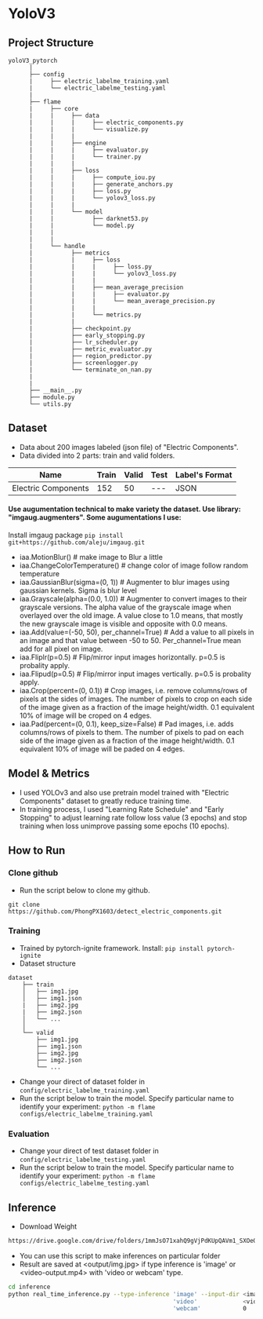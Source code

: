 # YoloV3

## Project Structure
```
yoloV3_pytorch
      |
      ├── config
      |	    ├── electric_labelme_training.yaml      
      |	    └── electric_labelme_testing.yaml
      |
      ├── flame
      |	    ├── core 
      |     |     ├── data 
      |     |     |     ├── electric_components.py
      |     |     |     └── visualize.py
      |     |     |
      |     |     ├── engine
      |     |     |     ├── evaluator.py
      |     |     |     └── trainer.py
      |     |     |
      |     |     ├── loss
      |     |     |     ├── compute_iou.py
      |     |     |     ├── generate_anchors.py
      |     |     |     ├── loss.py
      |     |     |     └── yolov3_loss.py
      |     |     |
      |     |     └── model
      |     |           ├── darknet53.py
      |     |           └── model.py
      |     |     
      |     |     
      |	    └── handle               
      |           ├── metrics
      |           |     ├── loss
      |           |     |     ├── loss.py
      |           |     |     └── yolov3_loss.py
      |           |     |
      |           |     ├── mean_average_precision
      |           |     |     ├── evaluator.py
      |           |     |     └── mean_average_precision.py
      |           |     |
      |           |     └── metrics.py
      |           |
      |           ├── checkpoint.py
      |           ├── early_stopping.py
      |           ├── lr_scheduler.py
      |           ├── metric_evaluator.py
      |           ├── region_predictor.py
      |           ├── screenlogger.py
      |           └── terminate_on_nan.py
      |   
      |
      ├── __main__.py
      ├── module.py
      └── utils.py
```
## Dataset
* Data about 200 images labeled (json file) of "Electric Components".
* Data divided into 2 parts: train and valid folders.

| Name  | Train | Valid | Test | Label's Format |
| ---   | ---         |     ---      |  --- |   --- |
| Electric Components | 152 |  50    |  ---   | JSON    |

#### Use augumentation technical to make variety the dataset. Use library: "imgaug.augmenters". Some augumentations I use:
Install imgaug package ```pip install git+https://github.com/aleju/imgaug.git```
- iaa.MotionBlur()      # make image to Blur a little
- iaa.ChangeColorTemperature()      # change color of image follow random temperature 
- iaa.GaussianBlur(sigma=(0, 1))        # Augmenter to blur images using gaussian kernels. Sigma ís blur level
- iaa.Grayscale(alpha=(0.0, 1.0))       # Augmenter to convert images to their grayscale versions. The alpha value of the grayscale image when overlayed over the                                           old image. A value close to 1.0 means, that mostly the new grayscale image is visible and opposite with 0.0 means.
- iaa.Add(value=(-50, 50), per_channel=True)        # Add a value to all pixels in an image and that value between -50 to 50. Per_channel=True mean add for all                                                         pixel on image. 
- iaa.Fliplr(p=0.5)     # Flip/mirror input images horizontally. p=0.5 is probality apply.
- iaa.Flipud(p=0.5)     # Flip/mirror input images vertically. p=0.5 is probality apply.
- iaa.Crop(percent=(0, 0.1))        # Crop images, i.e. remove columns/rows of pixels at the sides of images. The number of pixels to crop on each side of the                                           image given as a fraction of the image height/width. 0.1 equivalent 10% of image will be croped on 4 edges.
- iaa.Pad(percent=(0, 0.1), keep_size=False)        # Pad images, i.e. adds columns/rows of pixels to them. The number of pixels to pad on each side of the image                                                       given as a fraction of the image height/width. 0.1 equivalent 10% of image will be paded on 4 edges.

## Model & Metrics
- I used YOLOv3 and also use pretrain model trained with "Electric Components" dataset to greatly reduce training time.
- In training process, I used "Learning Rate Schedule" and "Early Stopping" to adjust learning rate follow loss value (3 epochs) and stop training when loss unimprove passing some epochs (10 epochs).

## How to Run
### Clone github
* Run the script below to clone my github.
```
git clone https://github.com/PhongPX1603/detect_electric_components.git
```

### Training
* Trained by pytorch-ignite framework. Install: ```pip install pytorch-ignite```
* Dataset structure
```
dataset
    ├── train
    │   ├── img1.jpg
    │   ├── img1.json
    |   ├── img2.jpg
    |   ├── img2.json
    │   └── ...
    │   
    └── valid
        ├── img1.jpg
        ├── img1.json
        ├── img2.jpg
        ├── img2.json
        └── ...
```
* Change your direct of dataset folder in ```config/electric_labelme_training.yaml```
* Run the script below to train the model. Specify particular name to identify your experiment:
```python -m flame configs/electric_labelme_training.yaml```

### Evaluation
* Change your direct of test dataset folder in ```config/electric_labelme_testing.yaml```
* Run the script below to train the model. Specify particular name to identify your experiment:
```python -m flame configs/electric_labelme_testing.yaml```

## Inference
* Download Weight
```bash
https://drive.google.com/drive/folders/1mmJsO71xahQ9gVjPdKUpQAVm1_SXOeQp?usp=sharing
```
* You can use this script to make inferences on particular folder
* Result are saved at <output/img.jpg> if type inference is 'image' or <video-output.mp4> with 'video or webcam' type.
```bash
cd inference
python real_time_inference.py --type-inference 'image' --input-dir <image dir> --video-output <video_output.mp4>
                                               'video'             <video dir>
                                               'webcam'            0
```
